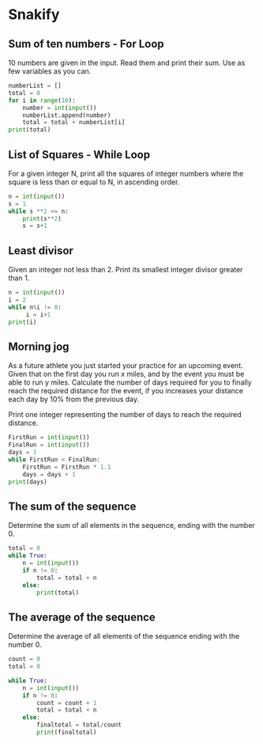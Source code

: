 # Snakify 


## Sum of ten numbers - For Loop 
10 numbers are given in the input. Read them and print their sum. Use as few variables as you can.
```py
numberList = []
total = 0
for i in range(10):
    number = int(input())
    numberList.append(number)
    total = total + numberList[i]
print(total)
```

## List of Squares - While Loop 
For a given integer N, print all the squares of integer numbers where the square is less than or equal to N, in ascending order.
```py
n = int(input())
s = 1 
while s **2 <= n: 
    print(s**2)
    s = s+1
``` 
## Least divisor
Given an integer not less than 2. Print its smallest integer divisor greater than 1.
```py
n = int(input())
i = 2 
while n%i != 0: 
     i = i+1 
print(i)
```
## Morning jog
As a future athlete you just started your practice for an upcoming event. Given that on the first day you run x miles, and by the event you must be able to run y miles.
Calculate the number of days required for you to finally reach the required distance for the event, if you increases your distance each day by 10% from the previous day.

Print one integer representing the number of days to reach the required distance.
```py
FirstRun = int(input())
FinalRun = int(input())
days = 1
while FirstRun < FinalRun:
    FirstRun = FirstRun * 1.1
    days = days + 1
print(days)
``` 
## The sum of the sequence
Determine the sum of all elements in the sequence, ending with the number 0.
```py
total = 0
while True:
    n = int(input())
    if n != 0:
        total = total + n
    else:
        print(total)
 ``` 
## The average of the sequence
Determine the average of all elements of the sequence ending with the number 0.
```py
count = 0
total = 0

while True:
    n = int(input())
    if n != 0:
        count = count + 1
        total = total + n
    else:
        finaltotal = total/count
        print(finaltotal)
  ``` 
